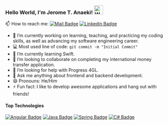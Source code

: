 ### Hello World, I'm Jerome T. Anaeki! <img src="https://user-images.githubusercontent.com/1303154/88677602-1635ba80-d120-11ea-84d8-d263ba5fc3c0.gif" width="28px" alt="Waving Hand">

📫 How to reach me:  [![Mail Badge](https://img.shields.io/badge/-jtanaeki@gmail.com-c0392b?style=flat&labelColor=c0392b&logo=gmail&logoColor=white)](mailto:jtanaeki@gmail.com)  [![Linkedin Badge](https://img.shields.io/badge/-Jerome_T._Anaeki,_Jr.-0e76a8?style=flat&labelColor=0e76a8&logo=linkedin&logoColor=white)](www.linkedin.com/in/jerome-t-anaeki-54a1a1118)

- 🔭 I’m currently working on learning, teaching, and practicing my coding skills, as well as advancing my software engineering career.
- :computer: Most used line of code: `git commit -m "Initial Commit"`
- 🌱 I’m currently learning Swift.
- 👯 I’m looking to collaborate on completing my international money transfer application.
- 🤔 I’m looking for help with Progress 4GL.
- 💬 Ask me anything about frontend and backend development.
- 😄 Pronouns: He/Him
- ⚡ Fun fact: I like to develop awesome applications and hang out with friends!

#### Top Technologies
[![Angular Badge](https://img.shields.io/badge/-Angular-red?style=for-the-badge&labelColor=black&logo=angular&logoColor=red)](#)
[![Java Badge](https://img.shields.io/badge/-Java/J2EE-orange?style=for-the-badge&labelColor=black&logo=java&logoColor=orange)](#)
[![Spring Badge](https://img.shields.io/badge/-Spring-darkgreen?style=for-the-badge&labelColor=black&logo=spring&logoColor=darkgreen)](#)
[![C# Badge](https://img.shields.io/badge/-C_%23-blue?style=for-the-badge&labelColor=black&logo=c-sharp&logoColor=blue)](#)
